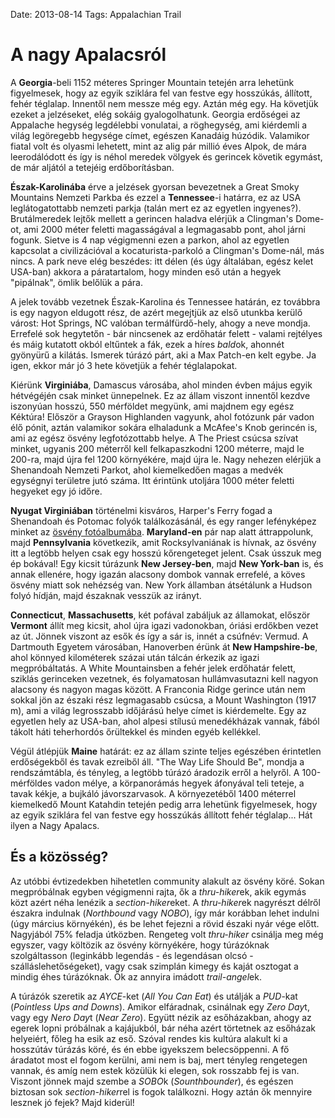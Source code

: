 Date: 2013-08-14
Tags: Appalachian Trail

# A nagy Apalacsról

A **Georgia**-beli 1152 méteres Springer Mountain tetején arra lehetünk figyelmesek, hogy az egyik sziklára fel van festve egy hosszúkás, állított, fehér téglalap. Innentől nem messze még egy. Aztán még egy. Ha követjük ezeket a jelzéseket, elég sokáig gyalogolhatunk. Georgia erdőségei az Appalache hegység legdélebbi vonulatai, a röghegység, ami kiérdemli a világ legöregebb hegysége címet, egészen Kanadáig húzódik. Valamikor fiatal volt és olyasmi lehetett, mint az alig pár millió éves Alpok, de mára leerodálódott és így is néhol meredek völgyek és gerincek követik egymást, de már aljától a tetejéig erdőborításban.

**Észak-Karolinába** érve a jelzések gyorsan bevezetnek a Great Smoky Mountains Nemzeti Parkba és ezzel a **Tennessee**-i határra, ez az USA leglátogatottabb nemzeti parkja (talán mert ez az egyetlen ingyenes?). Brutálmeredek lejtők mellett a gerincen haladva elérjük a Clingman's Dome-ot, ami 2000 méter feletti magasságával a legmagasabb pont, ahol járni fogunk. Sietve is 4 nap végigmenni ezen a parkon, ahol az egyetlen kapcsolat a civilizációval a kocaturista-parkoló a Clingman's Dome-nál, más nincs. A park neve elég beszédes: itt délen (és úgy általában, egész kelet USA-ban) akkora a páratartalom, hogy minden eső után a hegyek "pipálnak", ömlik belőlük a pára.

A jelek tovább vezetnek Észak-Karolina és Tennessee határán, ez továbbra is egy nagyon eldugott rész, de azért megejtjük az első utunkba kerülő várost: Hot Springs, NC valóban termálfürdő-hely, ahogy a neve mondja. Errefelé sok hegytetőn - bár nincsenek az erdőhatár felett - valami rejtélyes és máig kutatott okból eltűntek a fák, ezek a híres *bald*ok, ahonnét gyönyürű a kilátás. Ismerek túrázó párt, aki a Max Patch-en kelt egybe. Ja igen, ekkor már jó 3 hete követjük a fehér téglalapokat.

Kiérünk **Virginiába**, Damascus városába, ahol minden évben május egyik hétvégéjén csak minket ünnepelnek. Ez az állam viszont innentől kezdve iszonyúan hosszú, 550 mérföldet megyünk, ami majdnem egy egész Kéktúra! Először a Grayson Highlanden vagyunk, ahol fotózunk pár vadon élő pónit, aztán valamikor sokára elhaladunk a McAfee's Knob gerincén is, ami az egész ösvény legfotózottabb helye. A The Priest csúcsa szívat minket, ugyanis 200 méterről kell felkapaszkodni 1200 méterre, majd le 200-ra, majd újra fel 1200 környékére, majd újra le. Nagy nehezen elérjük a Shenandoah Nemzeti Parkot, ahol kiemelkedően magas a medvék egységnyi területre jutó száma. Itt érintünk utoljára 1000 méter feletti hegyeket egy jó időre.

**Nyugat Virginiában** történelmi kisváros, Harper's Ferry fogad a Shenandoah és Potomac folyók találkozásánál, és egy ranger lefényképez minket az [ösvény fotóalbumába](http://www.athikerpictures.org/). **Maryland-en** pár nap alatt áttrappolunk, majd **Pennsylvania** következik, amit Rocksylvaniának is hívnak, az ösvény itt a legtöbb helyen csak egy hosszú kőrengeteget jelent. Csak ússzuk meg ép bokával! Egy kicsit túrázunk **New Jersey-ben**, majd **New York-ban** is, és annak ellenére, hogy igazán alacsony dombok vannak errefelé, a köves ösvény miatt sok nehézség van. New York államban átsétálunk a Hudson folyó hídján, majd északnak vesszük az irányt.

**Connecticut**, **Massachusetts**, két pofával zabáljuk az államokat, először **Vermont** állít meg kicsit, ahol újra igazi vadonokban, óriási erdőkben vezet az út. Jönnek viszont az esők és így a sár is, innét a csúfnév: Vermud. A Dartmouth Egyetem városában, Hanoverben érünk át **New Hampshire-be**, ahol könnyed kilométerek százai után tálcán érkezik az igazi megpróbáltatás. A White Mountainsben a fehér jelek erdőhatár felett, sziklás gerinceken vezetnek, és folyamatosan hullámvasutazni kell nagyon alacsony és nagyon magas között. A Franconia Ridge gerince után nem sokkal jön az északi rész legmagasabb csúcsa, a Mount Washington (1917 m), ami a világ legrosszabb időjárású helye címet is kiérdemelte. Egy az egyetlen hely az USA-ban, ahol alpesi stílusú menedékházak vannak, fából tákolt háti teherhordós őrültekkel és minden egyéb kellékkel.

Végül átlépjük **Maine** határát: ez az állam szinte teljes egészében érintetlen erdőségekből és tavak ezreiből áll. "The Way Life Should Be", mondja a rendszámtábla, és tényleg, a legtöbb túrázó áradozik erről a helyről. A 100-mérföldes vadon mélye, a körpanorámás hegyek áfonyával teli teteje, a tavak kékje, a bujkáló jávorszarvasok. A környezetéből 1400 méterrel kiemelkedő Mount Katahdin tetején pedig arra lehetünk figyelmesek, hogy az egyik sziklára fel van festve egy hosszúkás állított fehér téglalap... Hát ilyen a Nagy Apalacs.

## És a közösség?

Az utóbbi évtizedekben hihetetlen community alakult az ösvény köré. Sokan megpróbálnak egyben végigmenni rajta, ők a *thru-hiker*ek, akik egymás közt azért néha lenézik a *section-hiker*eket. A *thru-hiker*ek nagyrészt délről északra indulnak (*Northbound* vagy *NOBO*), így már korábban lehet indulni (úgy március környékén), és be lehet fejezni a rövid északi nyár vége előtt. Nagyjából 75% feladja útközben. Rengeteg volt *thru-hiker* csinálja meg még egyszer, vagy költözik az ösvény környékére, hogy túrázóknak szolgáltasson (leginkább legendás - és legendásan olcsó - szálláslehetőségeket), vagy csak szimplán kimegy és kaját osztogat a mindig éhes túrázóknak. Ők az annyira imádott *trail-angel*ek.

A túrázók szeretik az *AYCE*-ket (*All You Can Eat*) és utálják a *PUD*-kat (*Pointless Ups and Downs*). Amikor elfáradnak, csinálnak egy *Zero Day*t, vagy egy *Nero Day*t (*Near Zero*). Együtt nézik az esőházakban, ahogy az egerek lopni próbálnak a kajájukból, bár néha azért törtetnek az esőházak helyeiért, főleg ha esik az eső. Szóval rendes kis kultúra alakult ki a hosszútáv túrázás köré, és én ebbe igyekszem belecsöppenni. A fő áradatot most el fogom kerülni, ami nem is baj, mert tényleg rengetegen vannak, és amíg nem estek közülük ki elegen, sok rosszabb fej is van. Viszont jönnek majd szembe a *SOBO*k (*Sounthbounder*), és egészen biztosan sok *section-hiker*rel is fogok találkozni. Hogy aztán ők mennyire lesznek jó fejek? Majd kiderül!
